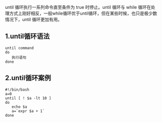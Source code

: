 until 循环执行一系列命令直至条件为 true 时停止。until 循环与 while 循环在处理方式上刚好相反，一般while循环优于until循环，但在某些时候，也只是极少数情况下，until 循环更加有用。

## 1.until循环语法
```
until command
do
   执行语句
done
```

## 2.until循环案例

```
#!/bin/bash
a=0
until [ ! $a -lt 10 ]
do
   echo $a
   a=`expr $a + 1`
done
```